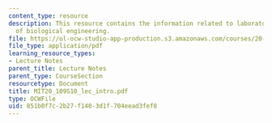 ```yaml
---
content_type: resource
description: This resource contains the information related to laboratory fundamentals
  of biological engineering.
file: https://ol-ocw-studio-app-production.s3.amazonaws.com/courses/20-109-laboratory-fundamentals-in-biological-engineering-spring-2010/851b0f7c2b27f1403d1f704eead3fef8_MIT20_109S10_lec_intro.pdf
file_type: application/pdf
learning_resource_types:
- Lecture Notes
parent_title: Lecture Notes
parent_type: CourseSection
resourcetype: Document
title: MIT20_109S10_lec_intro.pdf
type: OCWFile
uid: 851b0f7c-2b27-f140-3d1f-704eead3fef8
---
```

